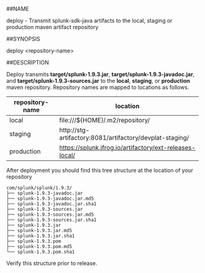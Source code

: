 ##NAME

deploy - Transmit splunk-sdk-java artifacts to the local, staging or production
maven artifact repository

##SYNOPSIS

deploy \<repository-name>

##DESCRIPTION

Deploy transmits **target/splunk-1.9.3.jar**, **target/splunk-1.9.3-javadoc.jar**, and
**target/splunk-1.9.3-sources.jar** to the **local**, **staging**, or **production**
maven repository. Repository names are mapped to locations as follows.

| repository-name | location                                                       |
|-----------------|----------------------------------------------------------------|
| local           | file:///${HOME}/.m2/repository/                                |
| staging         | http://stg-artifactory:8081/artifactory/devplat-staging/       |                                             |
| production      | https://splunk.jfrog.io/artifactory/ext-releases-local/ |

After deployment you should find this tree structure at the location of your repository

    com/splunk/splunk/1.9.3/
    ├── splunk-1.9.3-javadoc.jar
    ├── splunk-1.9.3-javadoc.jar.md5
    ├── splunk-1.9.3-javadoc.jar.sha1
    ├── splunk-1.9.3-sources.jar
    ├── splunk-1.9.3-sources.jar.md5
    ├── splunk-1.9.3-sources.jar.sha1
    ├── splunk-1.9.3.jar
    ├── splunk-1.9.3.jar.md5
    ├── splunk-1.9.3.jar.sha1
    ├── splunk-1.9.3.pom
    ├── splunk-1.9.3.pom.md5
    └── splunk-1.9.3.pom.sha1

Verify this structure prior to release.
